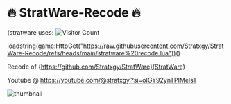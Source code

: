# 🔥 StratWare-Recode 🔥

(stratware uses:
 ![Visitor Count](https://profile-counter.glitch.me/{Stratxgy}/count.svg)


loadstring(game:HttpGet("https://raw.githubusercontent.com/Stratxgy/StratWare-Recode/refs/heads/main/stratware%20recode.lua"))()


Recode of {https://github.com/Stratxgy/StratWare}(StratWare)



Youtube @ https://youtube.com/@stratxgy.?si=oIGY92ynTPIMels1

![thumbnail](https://github.com/Stratxgy/StratWare/assets/117533771/3b39fcda-4cbd-46ee-b749-69f6fc0ed5a4)























